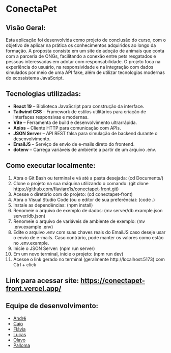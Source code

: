 # ConectaPet

## Visão Geral:
Esta aplicação foi desenvolvida como projeto de conclusão do curso, com o objetivo de aplicar na prática os conhecimentos adquiridos ao longo da formação.
A proposta consiste em um site de adoção de animais que conta com a parceria de ONGs, facilitando a conexão entre pets resgatados e pessoas interessadas em adotar com responsabilidade.
O projeto foca na experiência do usuário, na responsividade e na integração com dados simulados por meio de uma API fake, além de utilizar tecnologias modernas do ecossistema JavaScript.

## Tecnologias utilizadas:
- **React 19** – Biblioteca JavaScript para construção da interface.
- **Tailwind CSS** – Framework de estilos utilitários para criação de interfaces responsivas e modernas.
- **Vite** – Ferramenta de build e desenvolvimento ultrarrápida.
- **Axios** – Cliente HTTP para comunicação com APIs.
- **JSON Server** – API REST falsa para simulação de backend durante o desenvolvimento.
- **EmailJS** – Serviço de envio de e-mails direto do frontend.
- **dotenv** – Carrega variáveis de ambiente a partir de um arquivo .env.

## Como executar localmente:
1. Abra o Git Bash ou terminal e vá até a pasta desejada: (cd Documents/)
2. Clone o projeto na sua máquina utilizando o comando: (git clone https://github.com/flaviare1s/conectapet-front.git)
3. Acesse o diretório com do projeto: (cd conectapet-front)
4. Abra o Visual Studio Code (ou o editor de sua preferência): (code .)
5. Instale as dependências: (npm install)
6. Renomeie o arquivo de exemplo de dados: (mv server/db.example.json server/db.json)
7. Renomeie o arquivo de variáveis de ambiente de exemplo: (mv .env.example .env)
8. Edite o arquivo .env com suas chaves reais do EmailJS caso deseje usar o envio de e-mails. Caso contrário, pode manter os valores como estão no .env.example.
9. Inicie o JSON Server: (npm run server)
10. Em um novo terminal, inicie o projeto: (npm run dev)
11. Acesse o link gerado no terminal (geralmente http://localhost:5173) com Ctrl + click

## Link para acessar site: https://conectapet-front.vercel.app/

## Equipe de desenvolvimento:
- [André](https://github.com/AndreFMoura11)
- [Caio](https://github.com/Caiovictor14)
- [Flávia](https://github.com/flaviare1s)
- [Lucas](https://github.com/1uc-dev)
- [Olavo](https://github.com/olavoVieira)
- [Palloma](https://github.com/pallomadvm)
